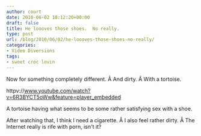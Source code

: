 ```yaml
---
author: court
date: 2010-06-02 18:12:20+00:00
draft: false
title: He loooves those shoes.  No really.
type: post
url: /blog/2010/06/02/he-loooves-those-shoes-no-really/
categories:
- Video Diversions
tags:
- sweet croc lovin
---
```


Now for something completely different. Â And dirty. Â With a tortoise.

httpv://www.youtube.com/watch?v=6R3BYCT5oWw&feature=player_embedded

A tortoise having what seems to be some rather satisfying sex with a shoe.

After watching that, I think I need a cigarette. Â I also feel rather dirty. Â The Internet really is rife with porn, isn't it?

